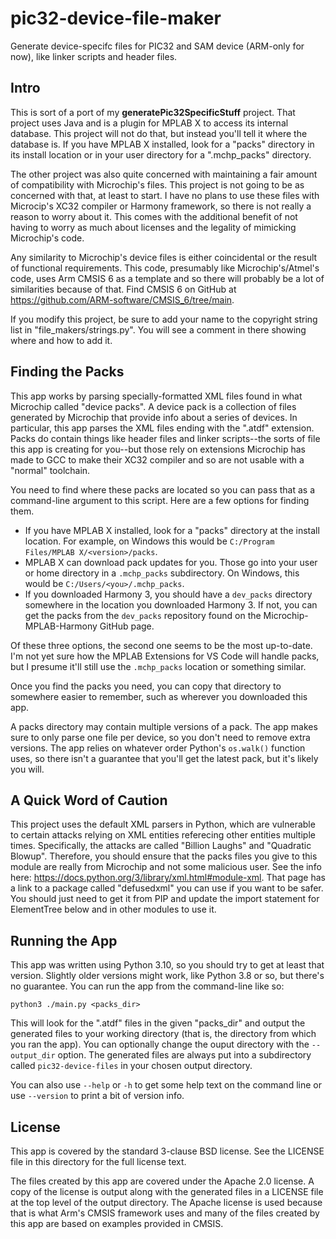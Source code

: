 # pic32-device-file-maker
Generate device-specifc files for PIC32 and SAM device (ARM-only for now), like linker scripts
and header files.

## Intro
This is sort of a port of my **generatePic32SpecificStuff** project. That project uses Java and
is a plugin for MPLAB X to access its internal database. This project will not do that, but instead
you'll tell it where the database is. If you have MPLAB X installed, look for a "packs"
directory in its install location or in your user directory for a ".mchp_packs" directory.

The other project was also quite concerned with maintaining a fair amount of compatibility with
Microchip's files. This project is not going to be as concerned with that, at least to start. I
have no plans to use these files with Microcip's XC32 compiler or Harmony framework, so there is
not really a reason to worry about it. This comes with the additional benefit of not having to worry
as much about licenses and the legality of mimicking Microchip's code.

Any similarity to Microchip's device files is either coincidental or the result of functional
requirements. This code, presumably like Microchip's/Atmel's code, uses Arm CMSIS 6 as a template
and so there will probably be a lot of similarities because of that. Find CMSIS 6 on GitHub at
https://github.com/ARM-software/CMSIS_6/tree/main.

If you modify this project, be sure to add your name to the copyright string list in 
"file_makers/strings.py". You will see a comment in there showing where and how to add it.

## Finding the Packs
This app works by parsing specially-formatted XML files found in what Microchip called "device packs".
A device pack is a collection of files generated by Microchip that provide info about a series of
devices. In particular, this app parses the XML files ending with the ".atdf" extension. Packs do
contain things like header files and linker scripts--the sorts of file this app is creating for 
you--but those rely on extensions Microchip has made to GCC to make their XC32 compiler and so are
not usable with a "normal" toolchain.

You need to find where these packs are located so you can pass that as a command-line argument to
this script. Here are a few options for finding them.

- If you have MPLAB X installed, look for a "packs" directory at the install location. For example,
on Windows this would be `C:/Program Files/MPLAB X/<version>/packs`.
- MPLAB X can download pack updates for you. Those go into your user or home directory in a 
`.mchp_packs` subdirectory. On Windows, this would be `C:/Users/<you>/.mchp_packs`.
- If you downloaded Harmony 3, you should have a `dev_packs` directory somewhere in the location
you downloaded Harmony 3. If not, you can get the packs from the `dev_packs` repository found on
the Microchip-MPLAB-Harmony GitHub page.

Of these three options, the second one seems to be the most up-to-date. I'm not yet sure how the
MPLAB Extensions for VS Code will handle packs, but I presume it'll still use the `.mchp_packs`
location or something similar.

Once you find the packs you need, you can copy that directory to somewhere easier to remember, such
as wherever you downloaded this app.

A packs directory may contain multiple versions of a pack. The app makes sure to only parse one
file per device, so you don't need to remove extra versions. The app relies on whatever order
Python's `os.walk()` function uses, so there isn't a guarantee that you'll get the latest pack, but
it's likely you will.

## A Quick Word of Caution
This project uses the default XML parsers in Python, which are vulnerable to certain attacks
relying on XML entities referecing other entities multiple times. Specifically, the attacks are
called "Billion Laughs" and "Quadratic Blowup". Therefore, you should ensure that the packs files
you give to this module are really from Microchip and not some malicious user. See the info here:
https://docs.python.org/3/library/xml.html#module-xml. That page has a link to a package called
"defusedxml" you can use if you want to be safer. You should just need to get it from PIP and
update the import statement for ElementTree below and in other modules to use it.

## Running the App
This app was written using Python 3.10, so you should try to get at least that version. Slightly
older versions might work, like Python 3.8 or so, but there's no guarantee. You can run the app
from the command-line like so:

`python3 ./main.py <packs_dir>`

This will look for the ".atdf" files in the given "packs_dir" and output the generated files to
your working directory (that is, the directory from which you ran the app). You can optionally change
the ouput directory with the `--output_dir` option. The generated files are always put into a
subdirectory called `pic32-device-files` in your chosen output directory.
 
You can also use `--help` or `-h` to get some help text on the command line or use `--version` to
print a bit of version info.

## License
This app is covered by the standard 3-clause BSD license. See the LICENSE file in this directory
for the full license text.

The files created by this app are covered under the Apache 2.0 license. A copy of the license is
output along with the generated files in a LICENSE file at the top level of the output directory.
The Apache license is used because that is what Arm's CMSIS framework uses and many of the files
created by this app are based on examples provided in CMSIS.
